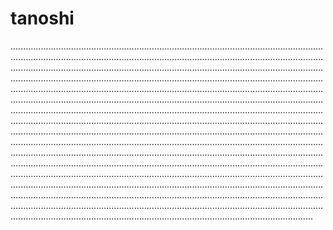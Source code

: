 # tanoshi

........................................................................................................................................................................................................................................................................................................................................................................................................................................................................................................................................................................................................................................................................................................................................................................................................................................................................................................................................................................................................................................................................................................................................................................................................................................................................................................................................................................................................................................................................................................................................................................................................................................................................................................................................................................................................................................................................................................................................................................................................................................................................................................................................................................................